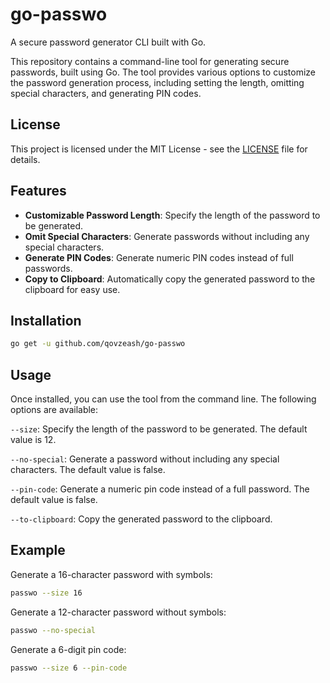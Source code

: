 # go-passwo

A secure password generator CLI built with Go.

This repository contains a command-line tool for generating secure passwords, built using Go. The tool provides various options to customize the password generation process, including setting the length, omitting special characters, and generating PIN codes.

## License

This project is licensed under the MIT License - see the [LICENSE](LICENSE) file for details.

## Features

- **Customizable Password Length**: Specify the length of the password to be generated.
- **Omit Special Characters**: Generate passwords without including any special characters.
- **Generate PIN Codes**: Generate numeric PIN codes instead of full passwords.
- **Copy to Clipboard**: Automatically copy the generated password to the clipboard for easy use.

## Installation
```bash
go get -u github.com/qovzeash/go-passwo
```
## Usage

Once installed, you can use the tool from the command line. The following options are available:

```--size```: Specify the length of the password to be generated. The default value is 12.

```--no-special```: Generate a password without including any special characters. The default value is false.

```--pin-code```: Generate a numeric pin code instead of a full password. The default value is false.

```--to-clipboard```: Copy the generated password to the clipboard.

## Example

Generate a 16-character password with symbols:
```bash
passwo --size 16
```

Generate a 12-character password without symbols:
```bash
passwo --no-special
```

Generate a 6-digit pin code:
```bash
passwo --size 6 --pin-code
```